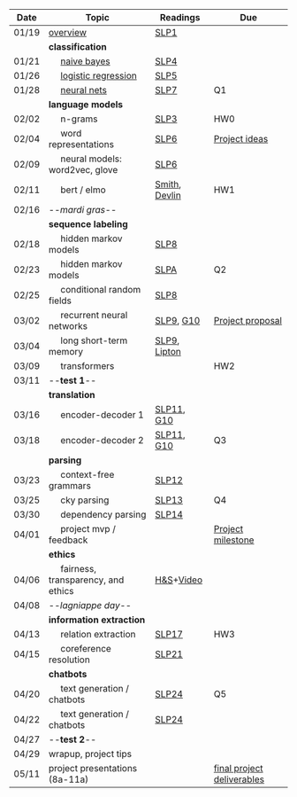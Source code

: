 | Date  | Topic                                 | Readings                      | Due           | 
| ----- |---------------------------------------|-------------------------------|---------------|
| 01/19 | [overview](https://nbviewer.jupyter.org/github/tulane-cmps6730/main/blob/main/lec/overview/overview.ipynb?flush_cache=True)                              | [SLP1](read/slp1.pdf) |               |
| | **classification** |
| 01/21 | &nbsp;&nbsp;&nbsp;&nbsp; [naive bayes](https://nbviewer.jupyter.org/github/tulane-cmps6730/main/blob/main/lec/classify/bayes.ipynb?flush_cache=True)                           | [SLP4](read/slp4.pdf)
| 01/26 | &nbsp;&nbsp;&nbsp;&nbsp; [logistic regression](https://nbviewer.jupyter.org/github/tulane-cmps6730/main/blob/main/lec/classify/logistic.ipynb?flush_cache=True)                   | [SLP5](read/slp5.pdf)
| 01/28 | &nbsp;&nbsp;&nbsp;&nbsp; [neural nets](https://nbviewer.jupyter.org/github/tulane-cmps6730/main/blob/main/lec/classify/neural.ipynb?flush_cache=True)                           | [SLP7](read/slp7.pdf)                              | Q1
| | **language models** |
| 02/02 | &nbsp;&nbsp;&nbsp;&nbsp; n-grams                               | [SLP3](read/slp3.pdf)                             | HW0
| 02/04 | &nbsp;&nbsp;&nbsp;&nbsp; word representations                  | [SLP6](read/slp6.pdf)                             | [Project ideas](https://tulane.instructure.com/courses/2232081/discussion_topics/13155237)
| 02/09 | &nbsp;&nbsp;&nbsp;&nbsp; neural models: word2vec, glove        | [SLP6](read/slp6.pdf)                             |
| 02/11 | &nbsp;&nbsp;&nbsp;&nbsp; bert / elmo                           | [Smith](https://arxiv.org/pdf/1902.06006.pdf), [Devlin](https://arxiv.org/pdf/1810.04805.pdf) |  HW1
| 02/16 | --*mardi gras*--
| | **sequence labeling** |
| 02/18 | &nbsp;&nbsp;&nbsp;&nbsp; hidden markov models                  | [SLP8](read/slp8.pdf)
| 02/23 | &nbsp;&nbsp;&nbsp;&nbsp; hidden markov models                  | [SLPA](read/slpA.pdf)   | Q2
| 02/25 | &nbsp;&nbsp;&nbsp;&nbsp; conditional random fields             | [SLP8](read/slp8.pdf)          
| 03/02 | &nbsp;&nbsp;&nbsp;&nbsp; recurrent neural networks             | [SLP9](read/slp9.pdf), [G10](https://www.deeplearningbook.org/contents/rnn.html)     | [Project proposal](https://tulane.instructure.com/courses/2232081/discussion_topics/13155238)
| 03/04 | &nbsp;&nbsp;&nbsp;&nbsp; long short-term memory                | [SLP9](read/slp9.pdf), [Lipton](https://arxiv.org/abs/1506.00019)
| 03/09 | &nbsp;&nbsp;&nbsp;&nbsp; transformers                          |               | HW2 
| 03/11 | --**test 1**--                           |               |
| | **translation** |
| 03/16 | &nbsp;&nbsp;&nbsp;&nbsp; encoder-decoder 1                     | [SLP11](read/slp11.pdf), [G10](https://www.deeplearningbook.org/contents/rnn.html)
| 03/18 | &nbsp;&nbsp;&nbsp;&nbsp; encoder-decoder 2                     | [SLP11](read/slp11.pdf), [G10](https://www.deeplearningbook.org/contents/rnn.html)    | Q3
| | **parsing** |
| 03/23 | &nbsp;&nbsp;&nbsp;&nbsp; context-free grammars                 | [SLP12](read/slp12.pdf)
| 03/25 | &nbsp;&nbsp;&nbsp;&nbsp; cky parsing                           | [SLP13](read/slp13.pdf)         | Q4
| 03/30 | &nbsp;&nbsp;&nbsp;&nbsp; dependency parsing                    | [SLP14](read/slp14.pdf)
| 04/01 | &nbsp;&nbsp;&nbsp;&nbsp; project mvp / feedback                |               | [Project milestone](https://tulane.instructure.com/courses/2232081/discussion_topics/13155239)
| | **ethics** |
| 04/06 | &nbsp;&nbsp;&nbsp;&nbsp;  fairness, transparency, and ethics   | [H&S](https://www.aclweb.org/anthology/P16-2096.pdf)+[Video](https://www.youtube.com/watch?v=fMym_BKWQzk) |
| 04/08 |  --*lagniappe day*--
| | **information extraction** |
| 04/13 | &nbsp;&nbsp;&nbsp;&nbsp; relation extraction                   | [SLP17](read/slp17.pdf)  | HW3 
| 04/15 | &nbsp;&nbsp;&nbsp;&nbsp; coreference resolution                | [SLP21](read/slp21.pdf)
| | **chatbots** |
| 04/20 | &nbsp;&nbsp;&nbsp;&nbsp; text generation / chatbots            | [SLP24](read/slp24.pdf)  | Q5
| 04/22 | &nbsp;&nbsp;&nbsp;&nbsp; text generation / chatbots            | [SLP24](read/slp24.pdf)
| 04/27 | --**test 2**--                            |                |
| 04/29 | wrapup, project tips                  | 
| 05/11 | project presentations (8a-11a)                                          |               | [final project deliverables](https://github.com/tulane-cmps6730/assignments/tree/main/project)
